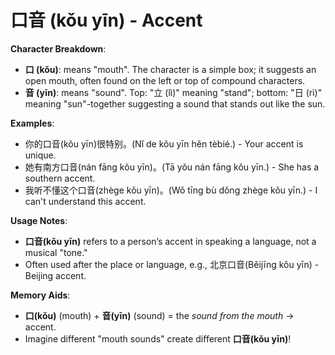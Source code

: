 # **口音 (kǒu yīn) - Accent**

**Character Breakdown**:  
- **口 (kǒu)**: means "mouth". The character is a simple box; it suggests an open mouth, often found on the left or top of compound characters.  
- **音 (yīn)**: means "sound". Top: "立 (lì)" meaning "stand"; bottom: "日 (rì)" meaning "sun"-together suggesting a sound that stands out like the sun.

**Examples**:  
- 你的口音(kǒu yīn)很特别。(Nǐ de kǒu yīn hěn tèbié.) - Your accent is unique.  
- 她有南方口音(nán fāng kǒu yīn)。(Tā yǒu nán fāng kǒu yīn.) - She has a southern accent.  
- 我听不懂这个口音(zhège kǒu yīn)。(Wǒ tīng bù dǒng zhège kǒu yīn.) - I can't understand this accent.

**Usage Notes**:  
- **口音(kǒu yīn)** refers to a person’s accent in speaking a language, not a musical "tone."  
- Often used after the place or language, e.g., 北京口音(Běijīng kǒu yīn) - Beijing accent.

**Memory Aids**:  
- **口(kǒu)** (mouth) + **音(yīn)** (sound) = the *sound from the mouth* → accent.  
- Imagine different "mouth sounds" create different **口音(kǒu yīn)**!